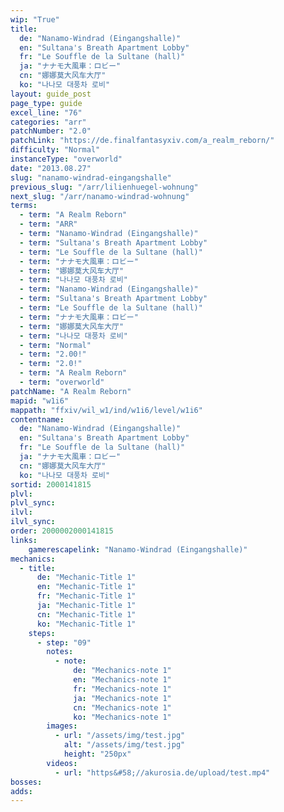 ```yaml
---
wip: "True"
title:
  de: "Nanamo-Windrad (Eingangshalle)"
  en: "Sultana's Breath Apartment Lobby"
  fr: "Le Souffle de la Sultane (hall)"
  ja: "ナナモ大風車：ロビー"
  cn: "娜娜莫大风车大厅"
  ko: "나나모 대풍차 로비"
layout: guide_post
page_type: guide
excel_line: "76"
categories: "arr"
patchNumber: "2.0"
patchLink: "https://de.finalfantasyxiv.com/a_realm_reborn/"
difficulty: "Normal"
instanceType: "overworld"
date: "2013.08.27"
slug: "nanamo-windrad-eingangshalle"
previous_slug: "/arr/lilienhuegel-wohnung"
next_slug: "/arr/nanamo-windrad-wohnung"
terms:
  - term: "A Realm Reborn"
  - term: "ARR"
  - term: "Nanamo-Windrad (Eingangshalle)"
  - term: "Sultana's Breath Apartment Lobby"
  - term: "Le Souffle de la Sultane (hall)"
  - term: "ナナモ大風車：ロビー"
  - term: "娜娜莫大风车大厅"
  - term: "나나모 대풍차 로비"
  - term: "Nanamo-Windrad (Eingangshalle)"
  - term: "Sultana's Breath Apartment Lobby"
  - term: "Le Souffle de la Sultane (hall)"
  - term: "ナナモ大風車：ロビー"
  - term: "娜娜莫大风车大厅"
  - term: "나나모 대풍차 로비"
  - term: "Normal"
  - term: "2.00!"
  - term: "2.0!"
  - term: "A Realm Reborn"
  - term: "overworld"
patchName: "A Realm Reborn"
mapid: "w1i6"
mappath: "ffxiv/wil_w1/ind/w1i6/level/w1i6"
contentname:
  de: "Nanamo-Windrad (Eingangshalle)"
  en: "Sultana's Breath Apartment Lobby"
  fr: "Le Souffle de la Sultane (hall)"
  ja: "ナナモ大風車：ロビー"
  cn: "娜娜莫大风车大厅"
  ko: "나나모 대풍차 로비"
sortid: 2000141815
plvl: 
plvl_sync: 
ilvl: 
ilvl_sync: 
order: 2000002000141815
links:
    gamerescapelink: "Nanamo-Windrad (Eingangshalle)"
mechanics:
  - title:
      de: "Mechanic-Title 1"
      en: "Mechanic-Title 1"
      fr: "Mechanic-Title 1"
      ja: "Mechanic-Title 1"
      cn: "Mechanic-Title 1"
      ko: "Mechanic-Title 1"
    steps:
      - step: "09"
        notes:
          - note:
              de: "Mechanics-note 1"
              en: "Mechanics-note 1"
              fr: "Mechanics-note 1"
              ja: "Mechanics-note 1"
              cn: "Mechanics-note 1"
              ko: "Mechanics-note 1"
        images:
          - url: "/assets/img/test.jpg"
            alt: "/assets/img/test.jpg"
            height: "250px"
        videos:
          - url: "https&#58;//akurosia.de/upload/test.mp4"
bosses:
adds:
---
```

